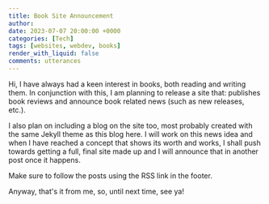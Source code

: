 ```yaml
---
title: Book Site Announcement
author: 
date: 2023-07-07 20:00:00 +0000
categories: [Tech]
tags: [websites, webdev, books]
render_with_liquid: false
comments: utterances
---
```


Hi, I have always had a keen interest in books, both reading and writing them. In conjunction with this, I am planning to release a site that: publishes book reviews and announce book related news (such as new releases, etc.).

I also plan on including a blog on the site too, most probably created with the same Jekyll theme as this blog here. I will work on this news idea and when I have reached a concept that shows its worth and works, I shall push towards getting a full, final site made up and I will announce that in another post once it happens.

Make sure to follow the posts using the RSS link in the footer.

Anyway, that's it from me, so, until next time, see ya!

<script src="https://utteranc.es/client.js" repo="LinuxGamer/sitebeta" issue-term="pathname" theme="github-dark" crossorigin="anonymous" async> </script> 

